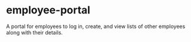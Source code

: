 # employee-portal
A portal for employees to log in, create, and view lists of other employees along with their details.
